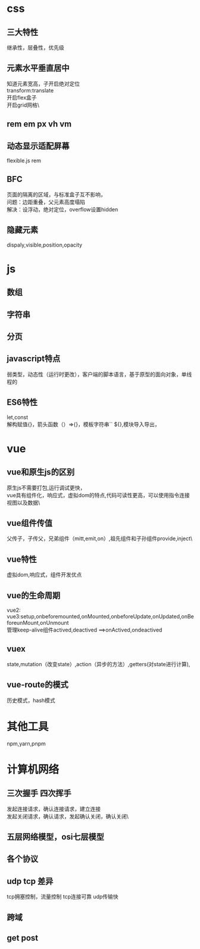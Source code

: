 # css
## 三大特性
继承性，层叠性，优先级

## 元素水平垂直居中
知道元素宽高，子开启绝对定位\
transform:translate\
开启flex盒子\
开启grid网格\

## rem em px vh vm

## 动态显示适配屏幕
flexible.js rem

## BFC
页面的隔离的区域，与标准盒子互不影响，\
问题：边距重叠，父元素高度塌陷\
解决：设浮动，绝对定位，overflow设置hidden

## 隐藏元素
dispaly,visible,position,opacity

# js
## 数组

## 字符串

## 分页

## javascript特点
弱类型，动态性（运行时更改），客户端的脚本语言，基于原型的面向对象，单线程的

## ES6特性
let,const\
解构赋值{}，箭头函数（）=>{}，模板字符串`` ${},模块导入导出，

# vue

## vue和原生js的区别
原生js不需要打包,运行调试更快，\
vue具有组件化，响应式，虚拟dom的特点,代码可读性更高，可以使用指令连接视图以及数据\


## vue组件传值
父传子，子传父，兄弟组件（mitt,emit,on）,祖先组件和子孙组件provide,inject\


## vue特性
虚拟dom,响应式，组件开发优点

## vue的生命周期
vue2:\
vue3:setup,onbeforemounted,onMounted,onbeforeUpdate,onUpdated,onBeforeunMount,onUnmount\
管理keep-alive组件actived,deactived ==>onActived,ondeactived

## vuex
state,mutation（改变state）,action（异步的方法）,getters(对state进行计算),

## vue-route的模式
历史模式，hash模式



# 其他工具
npm,yarn,pnpm

# 计算机网络
## 三次握手 四次挥手
发起连接请求，确认连接请求，建立连接\
发起关闭请求，确认请求，发起确认关闭，确认关闭\

## 五层网络模型，osi七层模型

## 各个协议

## udp tcp 差异
tcp拥塞控制，流量控制
tcp连接可靠
udp传输快

## 跨域

## get post
